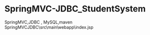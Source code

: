 # SpringMVC-JDBC_StudentSystem
SpringMVC,JDBC , MySQL,maven
SpringMVCJDBC\src\main\webapp\index.jsp

